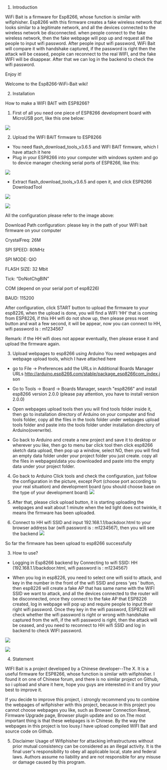 1. Introduction

WiFi Bait is a firmware for Esp8266, whose function is similar with wifiphisher. Esp8266 with this firmware creates a fake wireless network that looks similar to a legitimate network, and all the devices connected to the wireless network be disconnected. when people connect to the fake wireless network, then the fake webpage will pop up and request all the people to input wifi password. After people input wifi password, WiFi Bait will compare it with handshake captured, if the password is right then the attack will be ceased, people can reconnect to the real WIFI, and the fake WIFI will be disappear. After that we can log in the backend to check the wifi password.

Enjoy it!

Welcome to the Esp8266-WiFi-Bait wiki!


2. Installation

How to make a WIFI BAIT with ESP8266?

1. First of all you need one piece of ESP8266 development board with
MicroUSB port, like this one below:

![](http://image.3001.net/images/20170926/15063564774943.jpg!small)

2. Upload the WIFI BAIT firmware to ESP8266
* You need flash_download_tools_v3.6.5 and WIFI BAIT firmware,
which I have attach it here
* Plug in your ESP8266 into your computer with windows system
and go to device manager checking serial ports of ESP8266, like
this:

![](http://image.3001.net/images/20170926/15063566049135.png)

* Extract flash_download_tools_v3.6.5 and open it, and click
ESP8266 DownloadTool

![](http://image.3001.net/images/20170926/15063566169652.png!small)

![](http://image.3001.net/images/20170926/15063567062317.png!small)

All the configuration please refer to the image above:

Download Path configuration: please key in the path of your WIFI bait
firmware on your computer

CrystalFreq: 26M

SPI SPEED: 80MHz

SPI MODE: QIO

FLASH SIZE: 32 Mbit

Tick: “DoNotChgBIN”

COM (depend on your serial port of esp8226)

BAUD: 115200

After configuration, click START button to upload the firmware to your
esp8226, when the upload is done, you will find a WIFI ‘HH’ that is
coming from ESP8226, if this HH wifi do not show up, then please press
reset button and wait a few second, it will be appear, now you can
connect to HH, wifi password is : m1234567

Remark: if the HH wifi does not appear eventually, then please erase it
and upload the firmware again.



3. Upload webpages to esp8266 using Arduino
You need webpages and webpage upload tools, which I have
attached here

* go to File -> Preferences add the URLs in Additional Boards
Manager URLs
http://arduino.esp8266.com/stable/package_esp8266com_index.j
son

* Go to Tools -> Board -> Boards Manager, search "esp8266" and
install esp8266 version 2.0.0 (please pay attention, you have to 
install version 2.0.0)

* Open webpages upload tools then you will find tools folder inside
it, then go to installation directory of Arduino on your computer
and find tools folder, copy all the files in the tools folder under
webpages upload tools folder and paste into the tools folder
under installation directory of Arduino(overwrite).

* Go back to Arduino and create a new project and save it to
desktop or wherever you like, then go to menu bar click tool then
click esp8266 sketch data upload, then pop up a window, select
NO, then you will find an empty data folder under your project
folder you just create. copy all the files in webpages\data you
downloaded and paste into the empty data under your project
folder.

4. Go back to Arduino
Click tools and check the configuration, just follow the configuration
in the picture, except Port (choose port according to your real
situation) and development board (you should choose base on the
type of your development board)
![](http://image.3001.net/images/20170926/15063571576506.png!small)

5. After that, please click upload button, it is starting uploading the
webpages and wait about 1 minute when the led light does not
twinkle, it means the firmware has been uploaded.

6. Connect to HH wifi SSID and input 192.168.1.1/backdoor.html to your
browser address bar (wifi password is : m1234567), then you will see the backend
![](http://image.3001.net/images/20170926/15063572156097.png!small)

So far the firmware has been upload to esp8266 successfully


3. How to use?

* Logging in Esp8266 backend by Connecting to wifi SSID: HH 
(192.168.1.1/backdoor.html, wifi password is : m1234567)

* When you log in esp8226, you need to select one wifi ssid to attack,
and key in the number in the front of the wifi SSID and press ‘yes ’
button, then esp8226 will create a fake AP that has same name with
the WIFI SSID we want to attack, and all the devices connected to the
router will be disconnected, once they connect to the fake AP that
ESP8226 created, log in webpage will pop up and require people to
input their right wifi password. Once they key in the wifi password,
ESP8226 will check whether the wifi password is right or wrong with
handshake captured from the wifi, if the wifi password is right, then
the attack will be ceased, and you need to reconnect to HH wifi SSID
and log in backend to check WIFI password.  

![](http://image.3001.net/images/20170926/15063572156097.png!small)

![](http://image.3001.net/images/20170926/15063573181364.png!small)



4. Statement

WIFI Bait is a project developed by a Chinese developer--The X. It is a useful firmware for ESP8266, whose function is similar with wifiphisher. I found it on one of Chinese forum, and there is no similar project on Github, so i upload and share it here, hope you guys are interested in it and try your best to improve it.

If you decide to improve this project, i strongly recommend you to combine the webpages of wifiphisher with this project, because in this project you cannot choose webpages you like, such as Browser Connection Reset, Firmware Upgrade page, Browser plugin update and so on.The most important thing is that these webpages is in Chinese. By the way the webpages in this project is too lousy.I have upload compiled WIFI Bait and source code on Github.


5. Disclaimer
Usage of Wifiphisher for attacking infrastructures without prior mutual consistency can be considered as an illegal activity. It is the final user's responsibility to obey all applicable local, state and federal laws. Authors assume no liability and are not responsible for any misuse or damage caused by this program.

